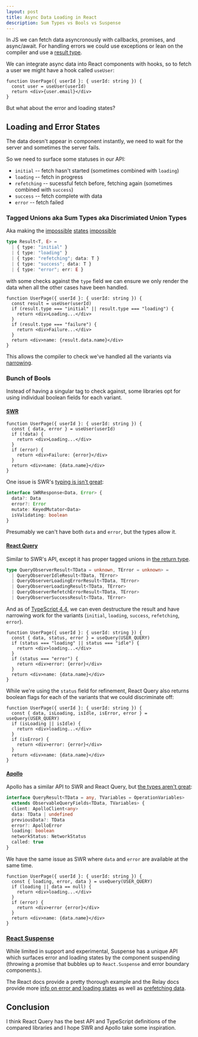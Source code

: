 ```yaml
---
layout: post
title: Async Data Loading in React
description: Sum Types vs Bools vs Suspense
---
```


In JS we can fetch data asyncronously with callbacks, promises, and async/await.
For handling errors we could use exceptions or lean on the compiler and use a
[result type](https://en.wikipedia.org/wiki/Result_type).

We can integrate async data into React components with hooks,
so to fetch a user we might have a hook called `useUser`:

```tsx
function UserPage({ userId }: { userId: string }) {
  const user = useUser(userId)
  return <div>{user.email}</div>
}
```

But what about the error and loading states?

## Loading and Error States

The data doesn't appear in component instantly, we need to wait for the server
and sometimes the server fails.

So we need to surface some statuses in our API:

- `initial` -- fetch hasn't started (sometimes combined with `loading`)
- `loading` -- fetch in progress
- `refetching` -- sucessful fetch before, fetching again (sometimes combined with `success`)
- `success` -- fetch complete with data
- `error` -- fetch failed

### Tagged Unions aka Sum Types aka Discrimiated Union Types

Aka making the [impossible](https://blog.janestreet.com/effective-ml-revisited/) [states](https://www.youtube.com/watch?v=IcgmSRJHu_8) [impossible](https://docs.sourcegraph.com/dev/background-information/languages/typescript#making-invalid-states-impossible-through-union-types)

```ts
type Result<T, E> =
  | { type: "initial" }
  | { type: "loading" }
  | { type: "refetching"; data: T }
  | { type: "success"; data: T }
  | { type: "error"; err: E }
```

with some checks against the `type` field we can ensure we only render the data
when all the other cases have been handled.

```tsx
function UserPage({ userId }: { userId: string }) {
  const result = useUser(userId)
  if (result.type === "initial" || result.type === "loading") {
    return <div>Loading...</div>
  }
  if (result.type === "failure") {
    return <div>Failure...</div>
  }
  return <div>name: {result.data.name}</div>
}
```

This allows the compiler to check we've handled all the variants via
[narrowing](https://www.typescriptlang.org/docs/handbook/2/narrowing.html).

### Bunch of Bools

Instead of having a singular tag to check against, some libraries opt for using
individual boolean fields for each variant.

#### [SWR](https://swr.vercel.app)

```tsx
function UserPage({ userId }: { userId: string }) {
  const { data, error } = useUser(userId)
  if (!data) {
    return <div>Loading...</div>
  }
  if (error) {
    return <div>Failure: {error}</div>
  }
  return <div>name: {data.name}</div>
}
```

One issue is SWR's [typing is isn't great](https://github.com/vercel/swr/blob/68ebd209430e1e668675d0758602f9fa703b147e/src/types.ts#L204-L209):

```ts
interface SWRResponse<Data, Error> {
  data?: Data
  error?: Error
  mutate: KeyedMutator<Data>
  isValidating: boolean
}
```

Presumably we can't have both `data` and `error`, but the types allow it.

#### [React Query](https://react-query.tanstack.com)

Similar to SWR's API, except it has proper tagged unions in [the return
type](https://github.com/tannerlinsley/react-query/blob/7aadd6896dd8a36e3f4ff8e7153a080528807d03/src/core/types.ts#L285-L387).

```ts
type QueryObserverResult<TData = unknown, TError = unknown> =
  | QueryObserverIdleResult<TData, TError>
  | QueryObserverLoadingErrorResult<TData, TError>
  | QueryObserverLoadingResult<TData, TError>
  | QueryObserverRefetchErrorResult<TData, TError>
  | QueryObserverSuccessResult<TData, TError>
```

And as of [TypeScript
4.4](https://www.typescriptlang.org/docs/handbook/release-notes/typescript-4-4.html),
we can even destructure the result and have narrowing work for the
variants (`initial`, `loading`, `success`, `refetching`, `error`).

```tsx
function UserPage({ userId }: { userId: string }) {
  const { data, status, error } = useQuery(USER_QUERY)
  if (status === "loading" || status === "idle") {
    return <div>loading...</div>
  }
  if (status === "error") {
    return <div>error: {error}</div>
  }
  return <div>name: {data.name}</div>
}
```

While we're using the `status` field for refinement, React Query also returns
boolean flags for each of the variants that we could discriminate off:

```tsx
function UserPage({ userId }: { userId: string }) {
  const { data, isLoading, isIdle, isError, error } = useQuery(USER_QUERY)
  if (isLoading || isIdle) {
    return <div>loading...</div>
  }
  if (isError) {
    return <div>error: {error}</div>
  }
  return <div>name: {data.name}</div>
}
```

#### [Apollo](https://www.apollographql.com/docs/react/api/react/hooks/#usequery)

Apollo has a similar API to SWR and React Query, but [the types aren't
great](https://github.com/apollographql/apollo-client/blob/main/src/react/types/types.ts#L73-L82):

```ts
interface QueryResult<TData = any, TVariables = OperationVariables>
  extends ObservableQueryFields<TData, TVariables> {
  client: ApolloClient<any>
  data: TData | undefined
  previousData?: TData
  error?: ApolloError
  loading: boolean
  networkStatus: NetworkStatus
  called: true
}
```

We have the same issue as SWR where `data` and `error` are available at the same
time.

```tsx
function UserPage({ userId }: { userId: string }) {
  const { loading, error, data } = useQuery(USER_QUERY)
  if (loading || data == null) {
    return <div>loading...</div>
  }
  if (error) {
    return <div>error {error}</div>
  }
  return <div>name: {data.name}</div>
}
```

### [React Suspense](https://reactjs.org/docs/concurrent-mode-suspense.html#traditional-approaches-vs-suspense)

While limited in support and experimental, Suspense has a unique API which
surfaces error and loading states by the component suspending (throwing a
promise that bubbles up to `React.Suspense` and error boundary components.).

The React docs provide a pretty thorough example and the Relay docs provide
more [info on error and loading
states](https://relay.dev/docs/guided-tour/rendering/loading-states/) as well as
[prefetching data](https://relay.dev/docs/api-reference/use-preloaded-query/).

## Conclusion

I think React Query has the best API and TypeScript definitions of the compared
libraries and I hope SWR and Apollo take some inspiration.
